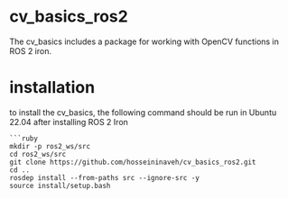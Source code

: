 # cv_basics_ros2
The cv_basics includes a package for working with OpenCV functions in ROS 2 iron.

# installation
to install the cv_basics, the following command should be run in Ubuntu 22.04 after installing ROS 2 Iron 

  ```
  ```ruby
  mkdir -p ros2_ws/src
  cd ros2_ws/src
  git clone https://github.com/hosseininaveh/cv_basics_ros2.git
  cd ..
  rosdep install --from-paths src --ignore-src -y
  source install/setup.bash
  ```
  ```
  
  
